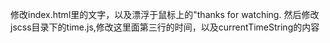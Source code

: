 修改index.html里的文字，以及漂浮于鼠标上的"thanks for watching.
然后修改jscss目录下的time.js,修改这里面第三行的时间，以及currentTimeString的内容
